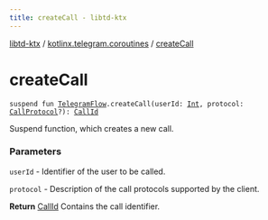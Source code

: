 ```yaml
---
title: createCall - libtd-ktx
---
```


[libtd-ktx](../index.html) / [kotlinx.telegram.coroutines](index.html) / [createCall](./create-call.html)

# createCall

`suspend fun `[`TelegramFlow`](../kotlinx.telegram.core/-telegram-flow/index.html)`.createCall(userId: `[`Int`](https://kotlinlang.org/api/latest/jvm/stdlib/kotlin/-int/index.html)`, protocol: `[`CallProtocol`](https://tdlibx.github.io/td/docs/org/drinkless/td/libcore/telegram/TdApi.CallProtocol.html)`?): `[`CallId`](https://tdlibx.github.io/td/docs/org/drinkless/td/libcore/telegram/TdApi.CallId.html)

Suspend function, which creates a new call.

### Parameters

`userId` - Identifier of the user to be called.

`protocol` - Description of the call protocols supported by the client.

**Return**
[CallId](https://tdlibx.github.io/td/docs/org/drinkless/td/libcore/telegram/TdApi.CallId.html) Contains the call identifier.

